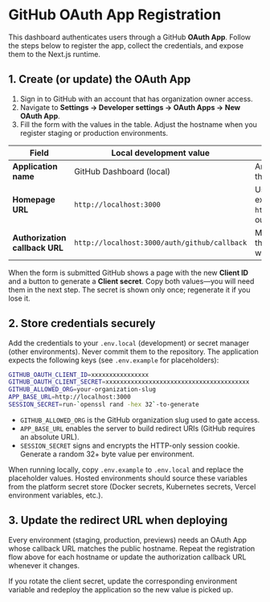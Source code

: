 # GitHub OAuth App Registration

This dashboard authenticates users through a GitHub **OAuth App**. Follow the
steps below to register the app, collect the credentials, and expose them to the
Next.js runtime.

## 1. Create (or update) the OAuth App

1. Sign in to GitHub with an account that has organization owner access.
2. Navigate to **Settings → Developer settings → OAuth Apps → New OAuth App**.
3. Fill the form with the values in the table. Adjust the hostname when you
   register staging or production environments.

<!-- markdownlint-disable MD013 -->
| Field                       | Local development value                  | Notes |
| --------------------------- | ---------------------------------------- | ----- |
| **Application name**        | GitHub Dashboard (local)                 | Any label that helps you identify the environment. |
| **Homepage URL**            | `http://localhost:3000`                  | Use your deployed origin (for example `https://dashboard.example.com`) outside of local dev. |
| **Authorization callback URL** | `http://localhost:3000/auth/github/callback` | Must match exactly. Duplicate the app for each environment with its own callback URL. |
<!-- markdownlint-enable MD013 -->

When the form is submitted GitHub shows a page with the new **Client ID** and a
button to generate a **Client secret**. Copy both values—you will need them in
the next step. The secret is shown only once; regenerate it if you lose it.

## 2. Store credentials securely

Add the credentials to your `.env.local` (development) or secret manager (other
environments). Never commit them to the repository. The application expects the
following keys (see `.env.example` for placeholders):

```bash
GITHUB_OAUTH_CLIENT_ID=xxxxxxxxxxxxxxxx
GITHUB_OAUTH_CLIENT_SECRET=xxxxxxxxxxxxxxxxxxxxxxxxxxxxxxxxxxxxxxxx
GITHUB_ALLOWED_ORG=your-organization-slug
APP_BASE_URL=http://localhost:3000
SESSION_SECRET=run-`openssl rand -hex 32`-to-generate
```

- `GITHUB_ALLOWED_ORG` is the GitHub organization slug used to gate access.
- `APP_BASE_URL` enables the server to build redirect URIs (GitHub requires an
  absolute URL).
- `SESSION_SECRET` signs and encrypts the HTTP-only session cookie. Generate a
  random 32+ byte value per environment.

When running locally, copy `.env.example` to `.env.local` and replace the
placeholder values. Hosted environments should source these variables from the
platform secret store (Docker secrets, Kubernetes secrets, Vercel environment
variables, etc.).

## 3. Update the redirect URL when deploying

Every environment (staging, production, previews) needs an OAuth App whose
callback URL matches the public hostname. Repeat the registration flow above for
each hostname or update the authorization callback URL whenever it changes.

If you rotate the client secret, update the corresponding environment variable
and redeploy the application so the new value is picked up.
